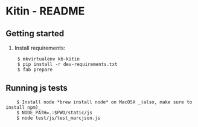 Kitin - README
========================================================================

## Getting started

1. Install requirements:

        $ mkvirtualenv kb-kitin
        $ pip install -r dev-requirements.txt
        $ fab prepare

## Running js tests
        $ Install node *brew install node* on MacOSX _(also, make sure to install npm)_
        $ NODE_PATH=.:$PWD/static/js
        $ node test/js/test_marcjson.js
